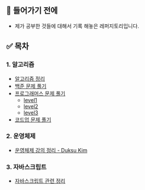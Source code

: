 ## 🌈 들어가기 전에

- 제가 공부한 것들에 대해서 기록 해놓은 레퍼지토리입니다.

## ✅ 목차

### 1. 알고리즘

- [알고리즘 정리](https://github.com/jongwanra/TIL/tree/main/python_algorithm)
- [백준 문제 풀기](https://github.com/jongwanra/TIL/tree/main/python_baekjoon)
- [프로그래머스 문제 풀기](https://github.com/jongwanra/TIL/tree/main/python_programmers)
  - [level1]()
  - [level2]()
  - [level3]()
- [코드업 문제 풀기](https://github.com/jongwanra/TIL/tree/main/python_codeup)

### 2. 운영체제

- [운영체제 강의 정리 - Duksu Kim](https://github.com/jongwanra/TIL/tree/main/operating_system_lecture)

### 3. 자바스크립트

- [자바스크립트 관련 정리](https://github.com/jongwanra/TIL/tree/main/javascript)
